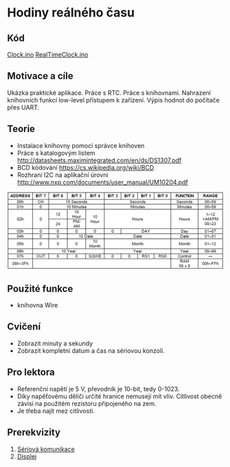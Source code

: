 #	Hodiny reálného času

## Kód
[Clock.ino](../../../examples/Clock/Clock.ino)
[RealTimeClock.ino](../../../examples/RealTimeClock/RealTimeClock.ino)

## Motivace a cíle

  Ukázka praktické aplikace. Práce s RTC. Práce s knihovnami. Nahrazení knihovních funkcí low-level přístupem k zařízení. Výpis hodnot do počítače přes UART.

## Teorie
  - Instalace knihovny pomocí správce knihoven
  - Práce s katalogovým listem http://datasheets.maximintegrated.com/en/ds/DS1307.pdf 
  - BCD kódování https://cs.wikipedia.org/wiki/BCD
  - Rozhraní I2C na aplikační úrovni http://www.nxp.com/documents/user_manual/UM10204.pdf

![Registry DS1307](img/ds1307.png)

##	Použité funkce
  - knihovna Wire
  
## Cvičení
  - Zobrazit minuty a sekundy
  - Zobrazit kompletní datum a čas na sériovou konzoli.

## Pro lektora
  - Referenční napětí je 5 V, převodník je 10-bit, tedy 0-1023.
  - Díky napěťovému děliči určité hranice nemusejí mít vliv. Citlivost obecně závisí na použitém rezistoru připojeného na zem.
  - Je třeba najít mez citlivosti.

  ## Prerekvizity

  1. [Sériová komunikace](serial.md)
  1. [Displej](displej.md)
